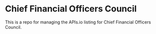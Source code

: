 # Chief Financial Officers Council
This is a repo for managing the APIs.io listing for Chief Financial Officers Council.